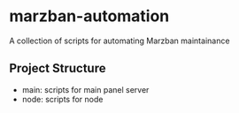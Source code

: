 # marzban-automation

A collection of scripts for automating Marzban maintainance

## Project Structure

- main: scripts for main panel server
- node: scripts for node
